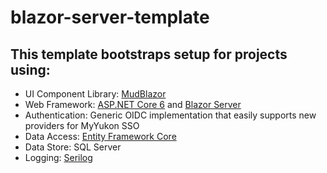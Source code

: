 # blazor-server-template

## This template bootstraps setup for projects using:
* UI Component Library: [MudBlazor](https://github.com/MudBlazor/MudBlazor)
* Web Framework: [ASP.NET Core 6](https://github.com/dotnet/aspnetcore) and [Blazor Server](https://dotnet.microsoft.com/apps/aspnet/web-apps/blazor)
* Authentication: Generic OIDC implementation that easily supports new providers for MyYukon SSO
* Data Access: [Entity Framework Core](https://github.com/dotnet/efcore)
* Data Store: SQL Server
* Logging: [Serilog](https://github.com/serilog/serilog)
